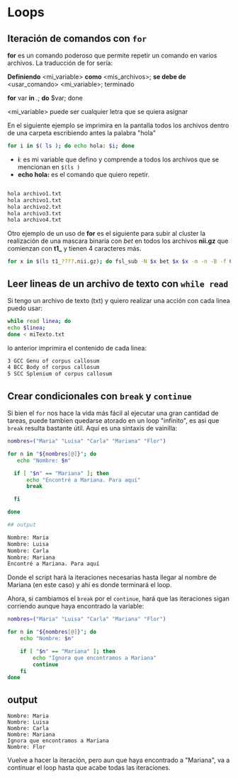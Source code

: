 Loops
=====

## Iteración de comandos con `for` ##

**for** es un comando poderoso que permite repetir un comando en varios archivos. La traducción de for sería:

**Definiendo** <mi_variable> **como** <mis_archivos>; **se debe de** <usar_comando> <mi_variable>; terminado

**for** var **in** *.*; **do** <comando> $var; done

<mi_variable> puede ser cualquier letra que se quiera asignar


En el siguiente ejemplo se imprimira en la pantalla todos los archivos dentro de una carpeta escribiendo antes la palabra "hola"

``` bash
for i in $( ls ); do echo hola: $i; done
```

  *  **i**: es mi variable que defino y comprende a todos los archivos que se mencionan en `$(ls )`    
  * **echo hola:** es el comando que quiero repetir.


``` bash

hola archivo1.txt
hola archivo1.txt
hola archivo2.txt
hola archivo3.txt
hola archivo4.txt
```

Otro ejemplo de un uso de **for** es el siguiente para subir al cluster la  realización de una mascara binaria con *bet*  en todos los archivos **nii.gz** que comienzan con **t1_** y tienen 4 caracteres más.


``` bash
for x in $(ls t1_????.nii.gz); do fsl_sub -N $x bet $x $x -m -n -B -f 0.35; done
```

## Leer lineas de un archivo de texto con `while read` ##

Si tengo un archivo de texto (txt) y quiero realizar una acción con cada linea puedo usar:

``` bash
while read linea; do
echo $linea; 
done < miTexto.txt
```

lo anterior imprimira el contenido de cada linea: 

```bash
3 GCC Genu of corpus callosum
4 BCC Body of corpus callosum
5 SCC Splenium of corpus callosum
```

## Crear condicionales con `break` y `continue` ##

Si bien el `for` nos hace la vida más fácil al ejecutar una gran cantidad de tareas, puede tambien quedarse atorado en un loop "infinito", es asi que `break` resulta bastante útil. Aquí es una sintaxis de vainilla:

```bash
nombres=("Maria" "Luisa" "Carla" "Mariana" "Flor")

for n in "${nombres[@]}"; do
   echo "Nombre: $n"

  if [ "$n" == "Mariana" ]; then
      echo "Encontré a Mariana. Para aquí"
      break

  fi

done

## output

Nombre: Maria
Nombre: Luisa
Nombre: Carla
Nombre: Mariana
Encontré a Mariana. Para aquí
```

Donde el script hará la iteraciones necesarias hasta llegar al nombre de Mariana (en este caso) y ahí es donde terminará el loop. 


Ahora, si cambiamos el `break` por el `continue`, hará que las iteraciones sigan corriendo aunque haya encontrado la variable:

```bash
nombres=("Maria" "Luisa" "Carla" "Mariana" "Flor")

for n in "${nombres[@]}"; do
    echo "Nombre: $n"

    if [ "$n" == "Mariana" ]; then
        echo "Ignora que encontramos a Mariana"
        continue
    fi
done
```

## output

```
Nombre: Maria
Nombre: Luisa
Nombre: Carla
Nombre: Mariana
Ignora que encontramos a Mariana
Nombre: Flor
```

Vuelve a hacer la iteración, pero aun que haya encontrado a "Mariana", va a continuar el loop hasta que acabe todas las iteraciones. 






